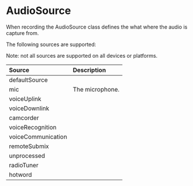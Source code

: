 # AudioSource

When recording the AudioSource class defines the what where the audio is capture from.

The following sources are supported:

Note: not all sources are supported on all devices or platforms.

| Source | Description |
| :--- | :--- |
| defaultSource |  |
| mic | The microphone. |
| voiceUplink |  |
| voiceDownlink |  |
| camcorder |  |
| voiceRecognition |  |
| voiceCommunication |  |
| remoteSubmix |  |
| unprocessed |  |
| radioTuner |  |
| hotword |  |

